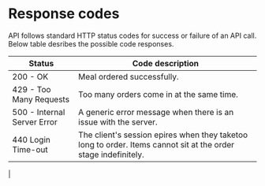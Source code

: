 # Response codes

API follows standard HTTP status codes for success or failure of an API call. Below table desribes the possible code responses.

|            Status         |        Code description      |
|---------------------------|------------------------------|
| 200 - OK                  | Meal ordered successfully.   |
|429 - Too Many Requests    |Too many orders come in at the same time.|
|500 - Internal Server Error| A generic error message when there is an issue with the server.|
|440 Login Time-out         |The client's session epires when they taketoo long to order. Items cannot sit at the order stage indefinitely.|
|
